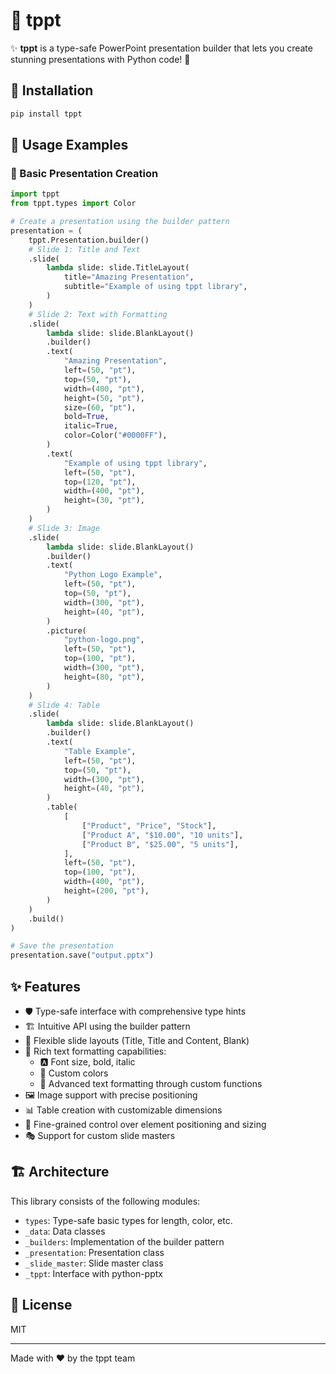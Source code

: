 # 🎨 tppt

✨ **tppt** is a type-safe PowerPoint presentation builder that lets you create stunning presentations with Python code! 🐍

## 🚀 Installation

```bash
pip install tppt
```

## 🎯 Usage Examples

### 📝 Basic Presentation Creation

```python
import tppt
from tppt.types import Color

# Create a presentation using the builder pattern
presentation = (
    tppt.Presentation.builder()
    # Slide 1: Title and Text
    .slide(
        lambda slide: slide.TitleLayout(
            title="Amazing Presentation",
            subtitle="Example of using tppt library",
        )
    )
    # Slide 2: Text with Formatting
    .slide(
        lambda slide: slide.BlankLayout()
        .builder()
        .text(
            "Amazing Presentation",
            left=(50, "pt"),
            top=(50, "pt"),
            width=(400, "pt"),
            height=(50, "pt"),
            size=(60, "pt"),
            bold=True,
            italic=True,
            color=Color("#0000FF"),
        )
        .text(
            "Example of using tppt library",
            left=(50, "pt"),
            top=(120, "pt"),
            width=(400, "pt"),
            height=(30, "pt"),
        )
    )
    # Slide 3: Image
    .slide(
        lambda slide: slide.BlankLayout()
        .builder()
        .text(
            "Python Logo Example",
            left=(50, "pt"),
            top=(50, "pt"),
            width=(300, "pt"),
            height=(40, "pt"),
        )
        .picture(
            "python-logo.png",
            left=(50, "pt"),
            top=(100, "pt"),
            width=(300, "pt"),
            height=(80, "pt"),
        )
    )
    # Slide 4: Table
    .slide(
        lambda slide: slide.BlankLayout()
        .builder()
        .text(
            "Table Example",
            left=(50, "pt"),
            top=(50, "pt"),
            width=(300, "pt"),
            height=(40, "pt"),
        )
        .table(
            [
                ["Product", "Price", "Stock"],
                ["Product A", "$10.00", "10 units"],
                ["Product B", "$25.00", "5 units"],
            ],
            left=(50, "pt"),
            top=(100, "pt"),
            width=(400, "pt"),
            height=(200, "pt"),
        )
    )
    .build()
)

# Save the presentation
presentation.save("output.pptx")
```

## ✨ Features

- 🛡️ Type-safe interface with comprehensive type hints
- 🏗️ Intuitive API using the builder pattern
- 🎨 Flexible slide layouts (Title, Title and Content, Blank)
- 📝 Rich text formatting capabilities:
  - 🅰️ Font size, bold, italic
  - 🎨 Custom colors
  - 🎯 Advanced text formatting through custom functions
- 🖼️ Image support with precise positioning
- 📊 Table creation with customizable dimensions
- 📏 Fine-grained control over element positioning and sizing
- 🎭 Support for custom slide masters

## 🏗️ Architecture

This library consists of the following modules:

- `types`: Type-safe basic types for length, color, etc.
- `_data`: Data classes
- `_builders`: Implementation of the builder pattern
- `_presentation`: Presentation class
- `_slide_master`: Slide master class
- `_tppt`: Interface with python-pptx

## 📜 License

MIT

---

Made with ❤️ by the tppt team
